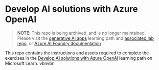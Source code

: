 # Develop AI solutions with Azure OpenAI

> **NOTE**: This repo is being archived, and is no longer maintained. Please visit the [generative AI apps](https://learn.microsoft.com/en-us/training/paths/create-custom-copilots-ai-studio/) learning path and [associated lab repo](https://github.com/MicrosoftLearning/mslearn-ai-studio), or [Azure AI Foundry documentation](https://learn.microsoft.com/en-us/azure/ai-foundry/)

This repo contains the instructions and assets required to complete the exercises in the [Develop AI solutions with Azure OpenAI](https://learn.microsoft.com/training/paths/develop-ai-solutions-azure-openai/) learning path on Microsoft Learn.
vbnvbn
